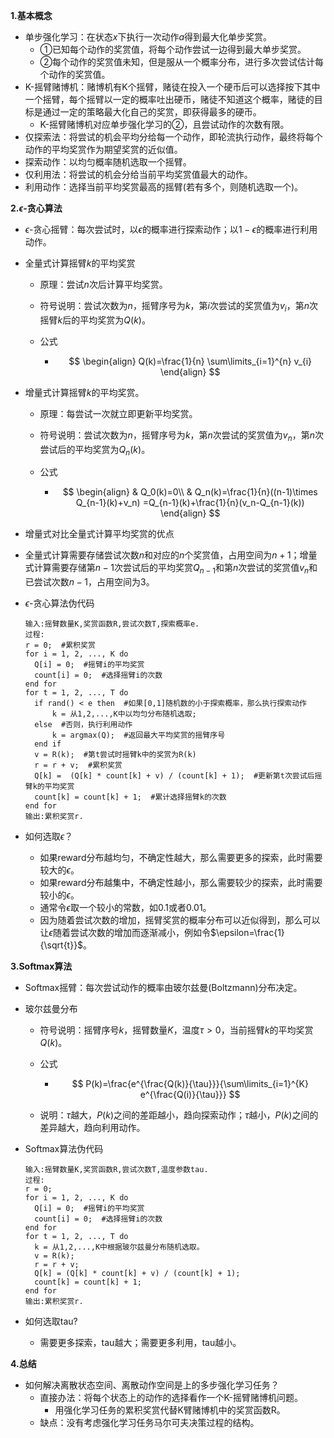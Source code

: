 **1.基本概念**

+ 单步强化学习：在状态$x$下执行一次动作$a$得到最大化单步奖赏。
  + ①已知每个动作的奖赏值，将每个动作尝试一边得到最大单步奖赏。
  + ②每个动作的奖赏值未知，但是服从一个概率分布，进行多次尝试估计每个动作的奖赏值。
+ K-摇臂赌博机：赌博机有K个摇臂，赌徒在投入一个硬币后可以选择按下其中一个摇臂，每个摇臂以一定的概率吐出硬币，赌徒不知道这个概率，赌徒的目标是通过一定的策略最大化自己的奖赏，即获得最多的硬币。
  + K-摇臂赌博机对应单步强化学习的②，且尝试动作的次数有限。
+ 仅探索法：将尝试的机会平均分给每一个动作，即轮流执行动作，最终将每个动作的平均奖赏作为期望奖赏的近似值。
+ 探索动作：以均匀概率随机选取一个摇臂。
+ 仅利用法：将尝试的机会分给当前平均奖赏值最大的动作。
+ 利用动作：选择当前平均奖赏最高的摇臂(若有多个，则随机选取一个)。

**2.$\epsilon$-贪心算法**

+ $\epsilon$-贪心摇臂：每次尝试时，以$\epsilon$的概率进行探索动作；以$1-\epsilon$的概率进行利用动作。

+ 全量式计算摇臂$k$的平均奖赏

  + 原理：尝试$n$次后计算平均奖赏。

  + 符号说明：尝试次数为$n$，摇臂序号为$k$，第$i$次尝试的奖赏值为$v_i$，第$n$次摇臂$k$后的平均奖赏为$Q(k)$。

  + 公式

    + $$
      \begin{align}
      Q(k)=\frac{1}{n} \sum\limits_{i=1}^{n} v_{i}
      \end{align}
      $$

+ 增量式计算摇臂$k$的平均奖赏。

  + 原理：每尝试一次就立即更新平均奖赏。

  + 符号说明：尝试次数为$n$，摇臂序号为$k$，第$n$次尝试的奖赏值为$v_n$，第$n$次尝试后的平均奖赏为$Q_n(k)$。

  + 公式

    + $$
      \begin{align}
      & Q_0(k)=0\\
      & Q_n(k)=\frac{1}{n}((n-1)\times Q_{n-1}(k)+v_n)
      =Q_{n-1}(k)+\frac{1}{n}(v_n-Q_{n-1}(k))
      \end{align}
      $$

+ 增量式对比全量式计算平均奖赏的优点
  
+ 全量式计算需要存储尝试次数$n$和对应的$n$个奖赏值，占用空间为$n+1$；增量式计算需要存储第$n-1$次尝试后的平均奖赏$Q_{n-1}$和第$n$次尝试的奖赏值$v_n$和已尝试次数$n-1$，占用空间为$3$。
  
+ $\epsilon$-贪心算法伪代码

  ```pseudocode
  输入:摇臂数量K,奖赏函数R,尝试次数T,探索概率e.
  过程:
  r = 0;  #累积奖赏
  for i = 1, 2, ..., K do
  	Q[i] = 0;  #摇臂i的平均奖赏
  	count[i] = 0;  #选择摇臂i的次数
  end for
  for t = 1, 2, ..., T do
  	if rand() < e then  #如果[0,1]随机数的小于探索概率，那么执行探索动作
  		k = 从1,2,...,K中以均匀分布随机选取;
  	else  #否则，执行利用动作
  		k = argmax(Q);  #返回最大平均奖赏的摇臂序号
  	end if
  	v = R(k);  #第t尝试时摇臂k中的奖赏为R(k)
  	r = r + v;  #累积奖赏
  	Q[k] =  (Q[k] * count[k] + v) / (count[k] + 1);  #更新第t次尝试后摇臂k的平均奖赏
  	count[k] = count[k] + 1;  #累计选择摇臂k的次数
  end for
  输出:累积奖赏r.
  ```

+ 如何选取$\epsilon$？

  + 如果reward分布越均匀，不确定性越大，那么需要更多的探索，此时需要较大的$\epsilon$。
  + 如果reward分布越集中，不确定性越小，那么需要较少的探索，此时需要较小的$\epsilon$。
  + 通常令$\epsilon$取一个较小的常数，如0.1或者0.01。
  + 因为随着尝试次数的增加，摇臂奖赏的概率分布可以近似得到，那么可以让$\epsilon$随着尝试次数的增加而逐渐减小，例如令$\epsilon=\frac{1}{\sqrt{t}}$。

**3.Softmax算法**

+ Softmax摇臂：每次尝试动作的概率由玻尔兹曼(Boltzmann)分布决定。

+ 玻尔兹曼分布

  + 符号说明：摇臂序号$k$，摇臂数量$K$，温度$\tau>0$，当前摇臂$k$的平均奖赏$Q(k)$。

  + 公式

    + $$
      P(k)=\frac{e^{\frac{Q(k)}{\tau}}}{\sum\limits_{i=1}^{K} e^{\frac{Q(i)}{\tau}}}
      $$

  + 说明：$\tau$越大，$P(k)$之间的差距越小，趋向探索动作；$\tau$越小，$P(k)$之间的差异越大，趋向利用动作。

+ Softmax算法伪代码

  ```pseudocode
  输入:摇臂数量K,奖赏函数R,尝试次数T,温度参数tau.
  过程:
  r = 0;
  for i = 1, 2, ..., K do
  	Q[i] = 0;  #摇臂i的平均奖赏
  	count[i] = 0;  #选择摇臂i的次数
  end for
  for t = 1, 2, ..., T do
  	k = 从1,2,...,K中根据玻尔兹曼分布随机选取。
  	v = R(k);
  	r = r + v;
  	Q[k] = (Q[k] * count[k] + v) / (count[k] + 1);
  	count[k] = count[k] + 1;
  end for
  输出:累积奖赏r.
  ```

+ 如何选取tau?
  
  + 需要更多探索，tau越大；需要更多利用，tau越小。

**4.总结**

+ 如何解决离散状态空间、离散动作空间是上的多步强化学习任务？
  + 直接办法：将每个状态上的动作的选择看作一个K-摇臂赌博机问题。
    + 用强化学习任务的累积奖赏代替K臂赌博机中的奖赏函数R。
  + 缺点：没有考虑强化学习任务马尔可夫决策过程的结构。